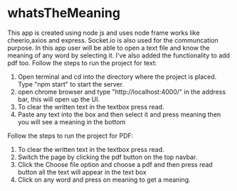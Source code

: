 # whatsTheMeaning
This app is created using node js and uses node frame works like cheerio,axios and express. Socket.io is also used for the communcation purpose. In this app user will be able to open a text file and know the meaning of any word by selecting it. I've also added the functionality to add pdf too.
Follow the steps to run the project for text:
1. Open terminal and cd into the directory where the project is placed. Type "npm start" to start the server.
2. open chrome browser and type "http://localhost:4000/" in the address bar, this will open up the UI.
3. To clear the written text in the textbox press read.
4. Paste any text into the box and then select it and press meaning then you will see a meaning in the bottom


Follow the steps to run the project for PDF:
1. To clear the written text in the textbox press read.
2. Switch the page by clicking the pdf button on the top navbar.
3. Click the Choose file option and choose a pdf and then press read button all the text will appear in the text box
4. Click on any word and press on meaning to get a meaning.
